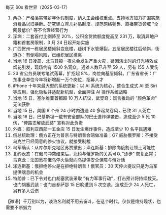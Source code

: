 每天 60s 看世界（2025-03-17）

1. 两办：严格落实带薪年休假制度，纳入工会维权重点。支持地方加力扩围实施消费品以旧换新。研究建立育儿补贴制度。规范网络销售、直播带货领域 "全网最低价" 等不合理经营行为
2. 深圳：二套首付比例降至 20%，公积金贷款额度提高至 231 万，取消异地户籍和首套房限制，3 月 24 日起开始实施
3. 广西贺州一栋居民楼倾斜变危楼，疑树下水管爆裂，五层居民楼往后倾斜，街道办：有倒塌风险，已组织居民撤离
4. 当地 16 日凌晨，北马其顿一夜总会发生严重火灾，疑因演出时的灯光特效或烟花引发，现场约有 1500 名观众，遇难人数已升至 59 人，另有 155 人受伤
5. 23 省公务员联考笔试落幕，扩招超 8%，岗位向基层倾斜。广东省省长：广东事业单位今年将新增超一万个岗位，招募人才
6. iPhone 十年来最大型的系统更新：以 AI 系统为核心，整合生成式 AI 至 Siri 等应用，强化隐私并适配新机型，全面押注 AI 操作系统战略
7. 当地 15 日，塞尔维亚首都超 10 万人抗议，武契奇：谎言推动的 "颜色革命" 无法获胜
8. 当地 15 日，美国 8 个州 24 小时内遭遇 40 多起龙卷风，已致 31 人死亡
9. 当地 16 日，巴基斯坦一载有安全部队的巴士遭炸弹袭击，造成至少 5 死 10 伤，"俾路支解放武装" 宣称对此负责
10. 外媒：叙利亚西部一五金店 15 日发生爆炸事件，造成至少 10 名平民遇难
11. 俄总统助理：俄方正在为普京与特朗普会晤做准备；G7 威胁俄罗斯：不接受乌克兰已经同意的停火协议，就接受制裁
12. 乌军确认：从库尔斯克地区苏贾撤出；泽连斯基：排除向俄割让领土可能性
13. 北约表态：在俄乌冲突结束后，北约与俄罗斯的关系可以 "逐步" 恢复正常；马克龙：法国愿在俄乌停火后就向乌提供安全保障与俄对话
14. 泽连斯基：俄拒绝停火是在拒绝特朗普！俄官员：30 天停火提议只是为乌军提供喘息的机会
15. 特朗普：已下令对也门胡塞武装采取 "有力军事行动"，打击预计将持续数天。也门胡塞武装：也门首都萨那 15 日晚遭到 5 次空袭，造成至少 24 人死亡，另有多人受伤

【微语】千万别以为，淡泊名利就不用去奋斗，在这个时代，仅仅是维持现状，也需要不断努力